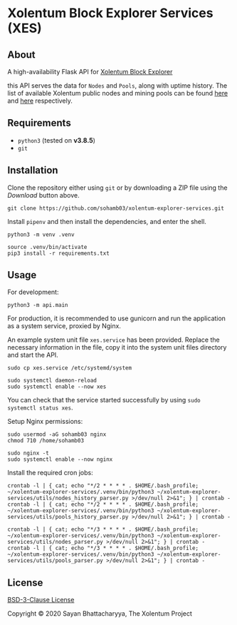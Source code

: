 # Xolentum Block Explorer Services (XES)

## About

A high-availability Flask API for [Xolentum Block Explorer](https://explorer.xolentum.org)

this API serves the data for `Nodes` and `Pools`, along with uptime history. The list of available Xolentum public nodes and mining pools can be found [here](https://github.com/xolentum/public-nodes-json) and [here](https://github.com/xolentum/mining-pools-json) respectively.

## Requirements

* `python3` (tested on **v3.8.5**)
* `git`

## Installation

Clone the repository either using `git` or by downloading a ZIP file using the *Download* button above. 

```
git clone https://github.com/sohamb03/xolentum-explorer-services.git
```

Install `pipenv` and then install the dependencies, and enter the shell. 

```
python3 -m venv .venv

source .venv/bin/activate
pip3 install -r requirements.txt
```

## Usage

For development:

```
python3 -m api.main 
```

For production, it is recommended to use gunicorn and run the application as a system service, proxied by Nginx.

An example system unit file `xes.service` has been provided. Replace the necessary information in the file, copy it into the system unit files directory and start the API. 

```
sudo cp xes.service /etc/systemd/system

sudo systemctl daemon-reload
sudo systemctl enable --now xes
``` 

You can check that the service started successfully by using `sudo systemctl status xes`.

Setup Nginx permissions:

```
sudo usermod -aG sohamb03 nginx
chmod 710 /home/sohamb03

sudo nginx -t
sudo systemctl enable --now nginx
```

Install the required cron jobs:

```
crontab -l | { cat; echo "*/2 * * * * . $HOME/.bash_profile; ~/xolentum-explorer-services/.venv/bin/python3 ~/xolentum-explorer-services/utils/nodes_history_parser.py >/dev/null 2>&1"; } | crontab -
crontab -l | { cat; echo "*/2 * * * * . $HOME/.bash_profile; ~/xolentum-explorer-services/.venv/bin/python3 ~/xolentum-explorer-services/utils/pools_history_parser.py >/dev/null 2>&1"; } | crontab -

crontab -l | { cat; echo "*/3 * * * * . $HOME/.bash_profile; ~/xolentum-explorer-services/.venv/bin/python3 ~/xolentum-explorer-services/utils/nodes_parser.py >/dev/null 2>&1"; } | crontab -
crontab -l | { cat; echo "*/3 * * * * . $HOME/.bash_profile; ~/xolentum-explorer-services/.venv/bin/python3 ~/xolentum-explorer-services/utils/pools_parser.py >/dev/null 2>&1"; } | crontab -
```

## License 

[BSD-3-Clause License](LICENSE)

Copyright &copy; 2020 Sayan Bhattacharyya, The Xolentum Project
